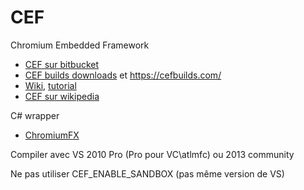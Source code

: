 # CEF
Chromium Embedded Framework

- [CEF sur bitbucket](https://bitbucket.org/chromiumembedded/cef)
- [CEF builds downloads](http://opensource.spotify.com/cefbuilds/index.html) et https://cefbuilds.com/
- [Wiki](https://bitbucket.org/chromiumembedded/cef/wiki/Home), [tutorial](https://bitbucket.org/chromiumembedded/cef/wiki/Tutorial)
- [CEF sur wikipedia](http://en.wikipedia.org/wiki/Chromium_Embedded_Framework)

C# wrapper
- [ChromiumFX](https://bitbucket.org/chromiumfx/chromiumfx)

Compiler avec VS 2010 Pro (Pro pour VC\atlmfc) ou 2013 community

Ne pas utiliser CEF_ENABLE_SANDBOX (pas même version de VS)

